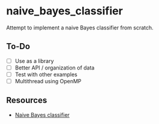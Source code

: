 # naive_bayes_classifier

Attempt to implement a naive Bayes classifier from scratch.

## To-Do

- [ ] Use as a library
- [ ] Better API / organization of data
- [ ] Test with other examples
- [ ] Multithread using OpenMP

## Resources

- [Naive Bayes classifier](https://en.wikipedia.org/wiki/Naive_Bayes_classifier)
